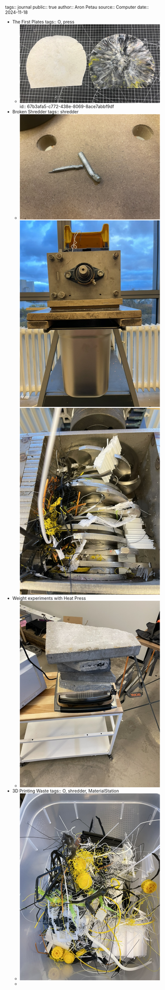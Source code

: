 tags:: journal
public:: true
author:: Aron Petau
source:: Computer
date:: 2024-11-18

- The First Plates
  tags:: O, press
	- ![first_plates.jpeg](../assets/first_plates_1739829169214_0.jpeg)
	  id:: 67b3afa5-c772-438e-8069-8ace7abbf9df
- Broken Shredder
  tags:: shredder
	- ![20391087-6507-4A08-B701-2F0D5B6FEBAD_1_105_c.jpeg](../assets/20391087-6507-4A08-B701-2F0D5B6FEBAD_1_105_c_1739830456690_0.jpeg) ![C7FE742F-76DA-499F-8921-F7D5098383F0_1_105_c.jpeg](../assets/C7FE742F-76DA-499F-8921-F7D5098383F0_1_105_c_1739830464285_0.jpeg) ![4E1053A3-C5CA-4C01-9956-20A27BE42D66_1_105_c.jpeg](../assets/4E1053A3-C5CA-4C01-9956-20A27BE42D66_1_105_c_1739830468937_0.jpeg)
- Weight experiments with Heat Press
	- ![92C5D080-4CEF-43F3-8CF4-D82E493051F9_1_105_c.jpeg](../assets/92C5D080-4CEF-43F3-8CF4-D82E493051F9_1_105_c_1739830498083_0.jpeg)
- 3D Printing Waste
  tags:: O, shredder, MaterialStation
	- ![A895A40D-6DE4-4157-AB96-E6CF880383E8_1_105_c.jpeg](../assets/A895A40D-6DE4-4157-AB96-E6CF880383E8_1_105_c_1739830523933_0.jpeg)
	-